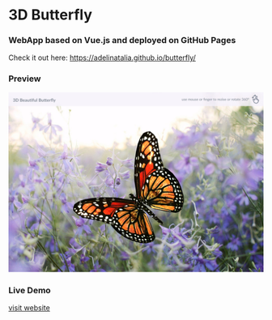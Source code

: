 # 3D Butterfly

### WebApp based on Vue.js and deployed on GitHub Pages

Check it out here: https://adelinatalia.github.io/butterfly/

### Preview

![screenshot](./src/assets/img/screenshot-butterfly.jpg)


### Live Demo

[visit website](https://adelinatalia.github.io/butterfly/)
